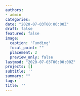 ```yaml
---
authors:
- admin
categories:
date: "2020-07-03T00:00:00Z"
draft: false
featured: false
image:
  caption: 'Funding'
  focal_point: ""
  placement: 2
  preview_only: false
lastmod: "2020-07-03T00:00:00Z"
projects: []
subtitle: ''
summary: ""
tags:
title: ''
---
```


